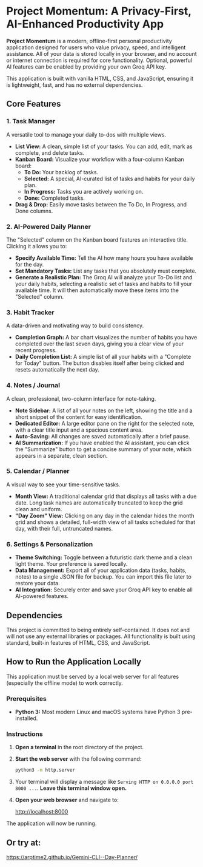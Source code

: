 # Project Momentum: A Privacy-First, AI-Enhanced Productivity App

**Project Momentum** is a modern, offline-first personal productivity application designed for users who value privacy, speed, and intelligent assistance. All of your data is stored locally in your browser, and no account or internet connection is required for core functionality. Optional, powerful AI features can be enabled by providing your own Groq API key.

This application is built with vanilla HTML, CSS, and JavaScript, ensuring it is lightweight, fast, and has no external dependencies.

## Core Features

### 1. Task Manager

A versatile tool to manage your daily to-dos with multiple views.

*   **List View:** A clean, simple list of your tasks. You can add, edit, mark as complete, and delete tasks.
*   **Kanban Board:** Visualize your workflow with a four-column Kanban board:
    *   **To Do:** Your backlog of tasks.
    *   **Selected:** A special, AI-curated list of tasks and habits for your daily plan.
    *   **In Progress:** Tasks you are actively working on.
    *   **Done:** Completed tasks.
*   **Drag & Drop:** Easily move tasks between the To Do, In Progress, and Done columns.

### 2. AI-Powered Daily Planner

The "Selected" column on the Kanban board features an interactive title. Clicking it allows you to:

*   **Specify Available Time:** Tell the AI how many hours you have available for the day.
*   **Set Mandatory Tasks:** List any tasks that you absolutely must complete.
*   **Generate a Realistic Plan:** The Groq AI will analyze your To-Do list and your daily habits, selecting a realistic set of tasks and habits to fill your available time. It will then automatically move these items into the "Selected" column.

### 3. Habit Tracker

A data-driven and motivating way to build consistency.

*   **Completion Graph:** A bar chart visualizes the number of habits you have completed over the last seven days, giving you a clear view of your recent progress.
*   **Daily Completion List:** A simple list of all your habits with a "Complete for Today" button. The button disables itself after being clicked and resets automatically the next day.

### 4. Notes / Journal

A clean, professional, two-column interface for note-taking.

*   **Note Sidebar:** A list of all your notes on the left, showing the title and a short snippet of the content for easy identification.
*   **Dedicated Editor:** A large editor pane on the right for the selected note, with a clear title input and a spacious content area.
*   **Auto-Saving:** All changes are saved automatically after a brief pause.
*   **AI Summarization:** If you have enabled the AI assistant, you can click the "Summarize" button to get a concise summary of your note, which appears in a separate, clean section.

### 5. Calendar / Planner

A visual way to see your time-sensitive tasks.

*   **Month View:** A traditional calendar grid that displays all tasks with a due date. Long task names are automatically truncated to keep the grid clean and uniform.
*   **"Day Zoom" View:** Clicking on any day in the calendar hides the month grid and shows a detailed, full-width view of all tasks scheduled for that day, with their full, untruncated names.

### 6. Settings & Personalization

*   **Theme Switching:** Toggle between a futuristic dark theme and a clean light theme. Your preference is saved locally.
*   **Data Management:** Export all of your application data (tasks, habits, notes) to a single JSON file for backup. You can import this file later to restore your data.
*   **AI Integration:** Securely enter and save your Groq API key to enable all AI-powered features.

## Dependencies

This project is committed to being entirely self-contained. It does not and will not use any external libraries or packages. All functionality is built using standard, built-in features of HTML, CSS, and JavaScript.

## How to Run the Application Locally

This application must be served by a local web server for all features (especially the offline mode) to work correctly.

### Prerequisites

*   **Python 3:** Most modern Linux and macOS systems have Python 3 pre-installed.

### Instructions

1.  **Open a terminal** in the root directory of the project.

2.  **Start the web server** with the following command:

    ```bash
    python3 -m http.server
    ```

3.  Your terminal will display a message like `Serving HTTP on 0.0.0.0 port 8000 ...`. **Leave this terminal window open.**

4.  **Open your web browser** and navigate to:

    [http://localhost:8000](http://localhost:8000)

The application will now be running.

## Or try at:

https://arptime2.github.io/Gemini-CLI--Day-Planner/
